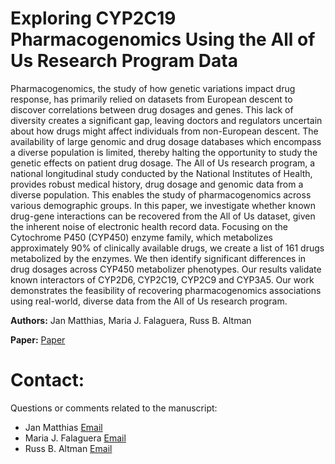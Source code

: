 # Exploring CYP2C19 Pharmacogenomics Using the All of Us Research Program Data

Pharmacogenomics, the study of how genetic variations impact drug response, has primarily relied on datasets from European descent to discover correlations between drug dosages and genes. This lack of diversity creates a significant gap, leaving doctors and regulators uncertain about how drugs might affect individuals from non-European descent. The availability of large genomic and drug dosage databases which encompass a diverse population is limited, thereby halting the opportunity to study the genetic effects on patient drug dosage. The All of Us research program, a national longitudinal study conducted by the National Institutes of Health, provides robust medical history, drug dosage and genomic data from a diverse population. This enables the study of pharmacogenomics across various demographic groups. In this paper, we investigate whether known drug-gene interactions can be recovered from the All of Us dataset, given the inherent noise of electronic health record data. Focusing on the Cytochrome P450 (CYP450) enzyme family, which metabolizes approximately 90% of clinically available drugs, we create a list of 161 drugs metabolized by the enzymes. We then identify significant differences in drug dosages across CYP450 metabolizer phenotypes. Our results validate known interactors of CYP2D6, CYP2C19, CYP2C9 and CYP3A5. Our work demonstrates the feasibility of recovering pharmacogenomics associations using real-world, diverse data from the All of Us research program. 


**Authors:**
Jan Matthias, Maria J. Falaguera, Russ B. Altman

**Paper:**
[Paper](TBS)

# Contact:
Questions or comments related to the manuscript:
-  Jan Matthias [Email](mailto:jmatthias@student.ethz.ch)
-  Maria J. Falaguera [Email](mailto:jmatthias@student.ethz.ch)
-  Russ B. Altman [Email](mailto:russ.altman@stanford.edu)


